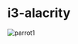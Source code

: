 # i3-alacrity


![parrot1](https://github.com/KermitPurple96/i3-kitty/assets/103221169/eb5d2c26-cd37-4536-accd-3531cc006e4e)
